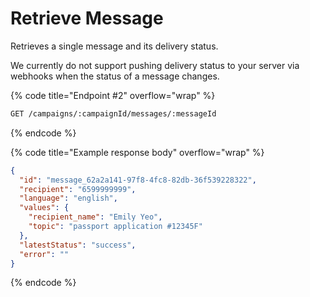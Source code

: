 # Retrieve Message

Retrieves a single message and its delivery status.

We currently do not support pushing delivery status to your server via webhooks when the status of a message changes.

{% code title="Endpoint #2" overflow="wrap" %}
```sh
GET /campaigns/:campaignId/messages/:messageId
```
{% endcode %}

{% code title="Example response body" overflow="wrap" %}
```json
{
  "id": "message_62a2a141-97f8-4fc8-82db-36f539228322",
  "recipient": "6599999999",
  "language": "english",
  "values": {
    "recipient_name": "Emily Yeo",
    "topic": "passport application #12345F"
  },
  "latestStatus": "success",
  "error": ""
}
```
{% endcode %}
